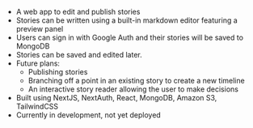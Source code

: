 - A web app to edit and publish stories
- Stories can be written using a built-in markdown editor featuring a preview panel
- Users can sign in with Google Auth and their stories will be saved to MongoDB
- Stories can be saved and edited later.
- Future plans:
  - Publishing stories 
  - Branching off a point in an existing story to create a new timeline
  - An interactive story reader allowing the user to make decisions
- Built using NextJS, NextAuth, React, MongoDB, Amazon S3, TailwindCSS
- Currently in development, not yet deployed